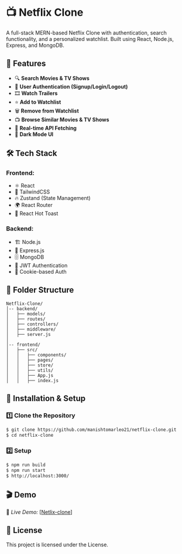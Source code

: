 # 📺 Netflix Clone

A full-stack MERN-based Netflix Clone with authentication, search functionality, and a personalized watchlist. Built using React, Node.js, Express, and MongoDB.

## 🚀 Features

- 🔍 **Search Movies & TV Shows**
- 🔐 **User Authentication (Signup/Login/Logout)**
- 🎞️ **Watch Trailers**
- ⭐ **Add to Watchlist**
- 🗑️ **Remove from Watchlist**
- 📺 **Browse Similar Movies & TV Shows**
- 📡 **Real-time API Fetching**
- 🌙 **Dark Mode UI**

## 🛠️ Tech Stack

### Frontend:
- ⚛️ React
- 🎨 TailwindCSS
- 🔥 Zustand (State Management)
- 🌍 React Router
- 🔔 React Hot Toast

### Backend:
- 🏗️ Node.js
- 🚀 Express.js
- 🗄️ MongoDB
- 🛂 JWT Authentication
- 🍪 Cookie-based Auth

## 📂 Folder Structure

```
Netflix-Clone/
│-- backend/
│   ├── models/
│   ├── routes/
│   ├── controllers/
│   ├── middleware/
│   ├── server.js
│
│-- frontend/
│   ├── src/
│   │   ├── components/
│   │   ├── pages/
│   │   ├── store/
│   │   ├── utils/
│   │   ├── App.js
│   │   ├── index.js
```

## 🚀 Installation & Setup

### 1️⃣ Clone the Repository
```sh
$ git clone https://github.com/manishtomarleo21/netflix-clone.git
$ cd netflix-clone
```

### 2️⃣ Setup
```sh
$ npm run build
$ npm run start
$ http://localhost:3000/
```


## 🎬 Demo

🔗 *Live Demo:* [[Netlix-clone](https://netflix-clone-dnjy.onrender.com/)]

## 📜 License
This project is licensed under the License.
